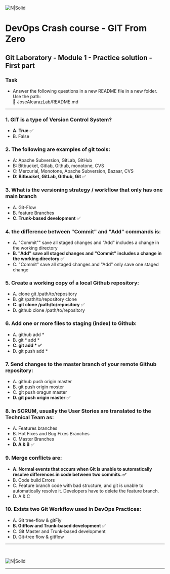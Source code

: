 ![N|Solid](https://media-exp2.licdn.com/dms/image/C4E0BAQEhqEYDn2-LkA/company-logo_100_100/0/1580391093627?e=1663200000&v=beta&t=EO7vueG3ailmZ1RfTbu4knkfQGiqf5LZa1RJ90nt5do)

# DevOps Crash course -​ GIT From Zero
## Git Laboratory - Module 1 - Practice solution - First part

### Task
* Answer the following questions in a new README file in a new folder. Use the path: <br>
📄 JoseAlcarazLab/README.md

---
### 1. GIT is a type of Version Control System?
- **A. True** ✅
- B. False

### 2. The following are examples of git tools:
- A: Apache Subversion, GitLab, GitHub
- B: Bitbucket, Gitlab, Github, monotone, CVS
- C: Mercurial, Monotone, Apache Subversion, Bazaar, CVS
- **D: Bitbucket, GitLab, Github, Git** ✅

### 3. What is the versioning strategy / workflow that only has one main branch
- A. Git-Flow
- B. feature Branches
- **C. Trunk-based development** ✅

### 4. the difference between "Commit" and "Add" commands is:
- A. "Commit"" save all staged changes and "Add" includes a change in the working directory
- **B. "Add" save all staged changes and "Commit" includes a change in the working directory** ✅
- C. "Commit" save all staged changes and "Add" only save one staged change

### 5. Create a working copy of a local Github repository:
- A. clone git /path/to/repository
- B. git /path/to/repository clone
- **C. git clone /path/to/repository** ✅
- D. github clone /path/to/repository

### 6. Add one or more files to staging (index) to Github:
- A. github add *
- B. git * add *
- **C. git add * ✅**
- D. git push add *

### 7. Send changes to the master branch of your remote  Github repository:
- A. github push origin master
- B. git push origin moster
- C. git push oragun master
- **D. git push origin master** ✅

### 8. In SCRUM, usually the User Stories are translated to the Technical Team as:
- A. Features branches
- B. Hot Fixes and Bug Fixes Branches
- C. Master Branches
- **D. A & B** ✅

### 9. Merge conflicts are:
- **A. Normal events that occurs when Git is unable to automatically resolve differences in code between two commits. ✅**
- B. Code build Errors
- C. Feature branch code with bad structure, and git is unable to automatically resolve it. Developers have to delete the feature branch.
- D. A & C

### 10. Exists two Git Workflow used in DevOps Practices:
- A. Git tree-flow & gitFly
- **B. Gitflow and Trunk-based development** ✅
- C. Git Master and Trunk-based development
- D. Git-tree flow & gitflow

---
<br>

![N|Solid](https://mms.businesswire.com/media/20211116006314/es/832960/4/SoftServe_Logo_2.jpg)

---